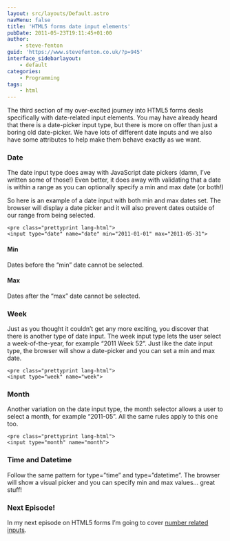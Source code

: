 ```yaml
---
layout: src/layouts/Default.astro
navMenu: false
title: 'HTML5 forms date input elements'
pubDate: 2011-05-23T19:11:45+01:00
author:
    - steve-fenton
guid: 'https://www.stevefenton.co.uk/?p=945'
interface_sidebarlayout:
    - default
categories:
    - Programming
tags:
    - html
---
```


The third section of my over-excited journey into HTML5 forms deals specifically with date-related input elements. You may have already heard that there is a date-picker input type, but there is more on offer than just a boring old date-picker. We have lots of different date inputs and we also have some attributes to help make them behave exactly as we want.

### Date

The date input type does away with JavaScript date pickers (damn, I’ve written some of those!) Even better, it does away with validating that a date is within a range as you can optionally specify a min and max date (or both!)

So here is an example of a date input with both min and max dates set. The browser will display a date picker and it will also prevent dates outside of our range from being selected.

```
<pre class="prettyprint lang-html">
<input type="date" name="date" min="2011-01-01" max="2011-05-31">
```
#### Min

Dates before the “min” date cannot be selected.

#### Max

Dates after the “max” date cannot be selected.

### Week

Just as you thought it couldn’t get any more exciting, you discover that there is another type of date input. The week input type lets the user select a week-of-the-year, for example “2011 Week 52”. Just like the date input type, the browser will show a date-picker and you can set a min and max date.

```
<pre class="prettyprint lang-html">
<input type="week" name="week">
```
### Month

Another variation on the date input type, the month selector allows a user to select a month, for example “2011-05”. All the same rules apply to this one too.

```
<pre class="prettyprint lang-html">
<input type="month" name="month">
```
### Time and Datetime

Follow the same pattern for type=”time” and type=”datetime”. The browser will show a visual picker and you can specify min and max values… great stuff!

### Next Episode!

In my next episode on HTML5 forms I’m going to cover [number related inputs](/2011/05/HTML-5-Forms-Number-Input-Elements/).
